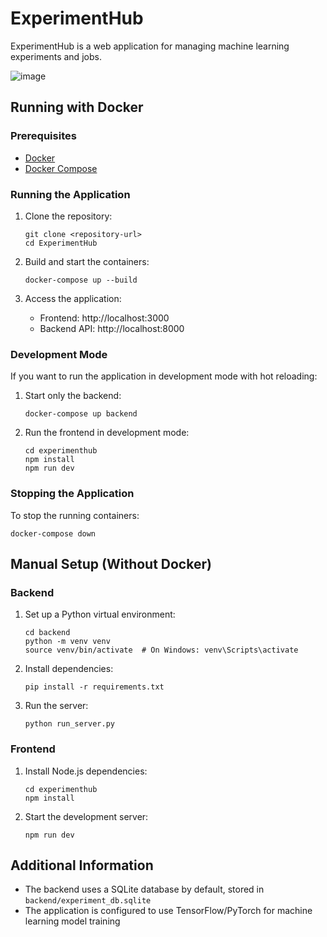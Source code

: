 # ExperimentHub

ExperimentHub is a web application for managing machine learning experiments and jobs.

![image](https://github.com/user-attachments/assets/8a83da07-91a2-43c8-8f6b-bb3d37260366)

## Running with Docker

### Prerequisites

- [Docker](https://docs.docker.com/get-docker/)
- [Docker Compose](https://docs.docker.com/compose/install/)

### Running the Application

1. Clone the repository:
   ```
   git clone <repository-url>
   cd ExperimentHub
   ```

2. Build and start the containers:
   ```
   docker-compose up --build
   ```

3. Access the application:
   - Frontend: http://localhost:3000
   - Backend API: http://localhost:8000

### Development Mode

If you want to run the application in development mode with hot reloading:

1. Start only the backend:
   ```
   docker-compose up backend
   ```

2. Run the frontend in development mode:
   ```
   cd experimenthub
   npm install
   npm run dev
   ```

### Stopping the Application

To stop the running containers:
```
docker-compose down
```

## Manual Setup (Without Docker)

### Backend

1. Set up a Python virtual environment:
   ```
   cd backend
   python -m venv venv
   source venv/bin/activate  # On Windows: venv\Scripts\activate
   ```

2. Install dependencies:
   ```
   pip install -r requirements.txt
   ```

3. Run the server:
   ```
   python run_server.py
   ```

### Frontend

1. Install Node.js dependencies:
   ```
   cd experimenthub
   npm install
   ```

2. Start the development server:
   ```
   npm run dev
   ```

## Additional Information

- The backend uses a SQLite database by default, stored in `backend/experiment_db.sqlite`
- The application is configured to use TensorFlow/PyTorch for machine learning model training 
